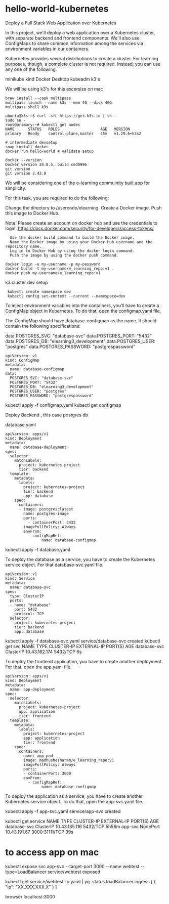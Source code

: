 # hello-world-kubernetes


Deploy a Full Stack Web Application over Kubernetes

In this project, we'll deploy a web application over a Kubernetes cluster, with separate backend and frontend components. 
We'll also use ConfigMaps to share common information among the services via environment variables in our containers.




Kubernetes provides several distributions to create a cluster. For learning purposes, though, a complete cluster is not required. Instead, you can use any one of the following:

minikube
kind
Docker Desktop
kubeadm
k3's 

We will be using k3's for this excersize on mac 

```
brew install --cask multipass
multipass launch --name k3s --mem 4G --disk 40G
multipass shell k3s

ubuntu@k3s:~$ curl -sfL https://get.k3s.io | sh -
sudo su - 
root@primary:~# kubectl get nodes
NAME      STATUS   ROLES                  AGE   VERSION
primary   Ready    control-plane,master   45m   v1.29.6+k3s2

# intermediate devsetup
snap install docker
docker run hello-world # validate setup

docker --version 
Docker version 24.0.5, build ced0996
git version 
git version 2.43.0

```

We will be considering one of the e-learning commuinity built app for simplicity.

For this task, you are required to do the following:

Change the directory to /usercode/elearning.
Create a Docker image.
Push this image to Docker Hub.

Note: Please create an account on docker hub and use the credentials to login.
      https://docs.docker.com/security/for-developers/access-tokens/

      Use the docker build command to build the Docker image.
      Name the Docker image by using your Docker Hub username and the repository name.
      Log in to Docker Hub by using the docker login command.
      Push the image by using the docker push command.

```
docker login -u my-username -p my-password
docker build -t my-username/e_learning_repo:v1 .
docker push my-username/e_learning_repo:v1 

```

k3 cluster dev setup 

```
 kubectl create namespace dev 
 kubectl config set-context --current --namespace=dev
```
To inject environment variables into the containers, you’ll have to create a ConfigMap object in Kubernetes. To do that, open the 
configmap.yaml file.

The ConfigMap should have database-configmap as the name. It should contain the following specifications:

data.POSTGRES_SVC: "database-svc"
data.POSTGRES_PORT: "5432"
data.POSTGRES_DB: "elearning3_development"
data.POSTGRES_USER: "postgres"
data.POSTGRES_PASSWORD: "postgrespassword"

```
apiVersion: v1
kind: ConfigMap
metadata:
  name: database-configmap
data:
  POSTGRES_SVC: "database-svc"
  POSTGRES_PORT: "5432"
  POSTGRES_DB: "elearning3_development"
  POSTGRES_USER: "postgres"
  POSTGRES_PASSWORD: "postgrespassword"
```

kubectl apply -f configmap.yaml
kubectl get configmap

Deploy Backend , this case postgres db

database.yaml
```
apiVersion: apps/v1
kind: Deployment
metadata:
  name: database-deployment
spec:
  selector:
    matchLabels:
      project: kubernetes-project
      tier: backend
  template:
    metadata:
      labels:
        project: kubernetes-project
        tier: backend
        app: database
    spec: 
      containers:
      - image: postgres:latest
        name: postgres-image
        ports:
          - containerPort: 5432
        imagePullPolicy: Always
        envFrom:
          - configMapRef:
                name: database-configmap
```

kubectl apply -f database.yaml



To deploy the database as a service, you have to create the Kubernetes service object. For that 
database-svc.yaml file.



```
apiVersion: v1
kind: Service
metadata:
  name: database-svc
spec:
  type: ClusterIP
  ports:
  - name: "database"
    port: 5432
    protocol: TCP
  selector:
    project: kubernetes-project
    tier: backend
    app: database
```


kubectl apply -f database-svc.yaml 
service/database-svc created
kubectl get svc
NAME           TYPE        CLUSTER-IP      EXTERNAL-IP   PORT(S)    AGE
database-svc   ClusterIP   10.43.162.174   <none>        5432/TCP   6s



To deploy the frontend application, you have to create another deployment. For that, open the app.yaml file.

```
apiVersion: apps/v1
kind: Deployment
metadata:
  name: app-deployment
spec:
  selector:
    matchLabels:
      project: kubernetes-project
      app: application
      tier: frontend
  template:
    metadata:
      labels:
        project: kubernetes-project
        app: application
        tier: frontend
    spec: 
      containers:
      - name: app-pod
        image: madhushesharam/e_learning_repo:v1
        imagePullPolicy: Always
        ports:
        - containerPort: 3000
        envFrom:
          - configMapRef:
                name: database-configmap
```


To deploy the application as a service, you have to create another Kubernetes service object. To do that, open the  app-svc.yaml file.

kubectl apply -f app-svc.yaml
service/app-svc created

kubectl get service
NAME           TYPE        CLUSTER-IP      EXTERNAL-IP   PORT(S)          AGE
database-svc   ClusterIP   10.43.185.116   <none>        5432/TCP         5h56m
app-svc        NodePort    10.43.191.67    <none>        3000:31111/TCP   39s


# to access app on mac 

kubectl expose svc app-svc  --target-port 3000  --name webtest --type=LoadBalancer
service/webtest exposed

kubectl get  service/webtest  -o yaml  | yq .status.loadBalancer.ingress
[
  {
    "ip": "XX.XXX.XXX.X"
  }
]

browser localhost:3000 




